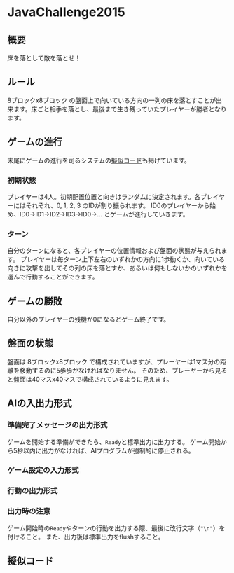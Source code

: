 # JavaChallenge2015

## 概要

床を落として敵を落とせ！

## ルール

8ブロックx8ブロック の盤面上で向いている方向の一列の床を落とすことが出来ます。床ごと相手を落とし、最後まで生き残っていたプレイヤーが勝者となります。

## ゲームの進行

末尾にゲームの進行を司るシステムの[擬似コード](#PseudoCode)も掲げています。

### 初期状態

プレイヤーは4人。初期配置位置と向きはランダムに決定されます。各プレイヤーにはそれぞれ、0, 1, 2, 3 のIDが割り振られます。
ID0のプレイヤーから始め、ID0->ID1->ID2->ID3->ID0->... とゲームが進行していきます。

### ターン

自分のターンになると、各プレイヤーの位置情報および盤面の状態が与えられます。
プレイヤーは毎ターン上下左右のいずれかの方向に1歩動くか、向いている向きに攻撃を出してその列の床を落とすか、あるいは何もしないかのいずれかを選んで行動することができます。

## ゲームの勝敗

自分以外のプレイヤーの残機が0になるとゲーム終了です。

## 盤面の状態

盤面は 8ブロックx8ブロック で構成されていますが、プレーヤーは1マス分の距離を移動するのに5歩歩かなければなりません。
そのため、プレーヤーから見ると盤面は40マスx40マスで構成されているように見えます。

## AIの入出力形式

### 準備完了メッセージの出力形式

ゲームを開始する準備ができたら、`Ready`と標準出力に出力する。
ゲーム開始から5秒以内に出力がなければ、AIプログラムが強制的に停止される。

### ゲーム設定の入力形式

### 行動の出力形式

### 出力時の注意

ゲーム開始時の`Ready`やターンの行動を出力する際、最後に改行文字（`"\n"`）を付けること。
また、出力後は標準出力をflushすること。

<a name="PseudoCode"></a>

## 擬似コード

